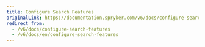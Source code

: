 ```yaml
---
title: Configure Search Features
originalLink: https://documentation.spryker.com/v6/docs/configure-search-features
redirect_from:
  - /v6/docs/configure-search-features
  - /v6/docs/en/configure-search-features
---
```



